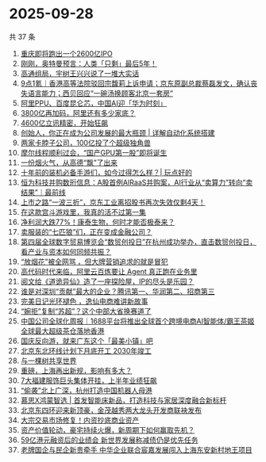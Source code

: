 # 2025-09-28

共 37 条

<!-- BEGIN 36KR -->
<!-- 最后更新时间 2025-09-28 01:06:06 +0800 -->
1. [重庆即将跑出一个2600亿IPO](https://36kr.com/p/3484449168465031)
1. [刚刚，奥特曼预言：人类「只剩」最后5年！](https://36kr.com/p/3484615603543174)
1. [高通组局，宇树王兴兴说了一堆大实话](https://36kr.com/p/3484272367885191)
1. [9点1氪｜香港高等法院驳回宗馥莉上诉申请；京东原副总裁蔡磊发文，确认丧失语言能力；西贝回应“一碗汤换顾客北京一套房”](https://36kr.com/p/3484279219100804)
1. [阿里PPU、百度昆仑芯，中国AI迎「华为时刻」](https://36kr.com/p/3484261250653061)
1. [3800亿再加码，阿里还有多少家底？](https://36kr.com/p/3484329814744197)
1. [4600亿立讯精密，开始狂飙](https://36kr.com/p/3484307941513345)
1. [创始人，你正在成为公司发展的最大瓶颈 | 详解自动化系统搭建](https://36kr.com/p/3449233402418825)
1. [两家卡脖子公司，100亿投了个超级独角兽](https://36kr.com/p/3484648409439104)
1. [摩尔线程顺利过会，“国产GPU第一股”即将诞生](https://36kr.com/p/3484433945697153)
1. [一份烟火气，从高德“飘”了出来](https://36kr.com/p/3484689440005250)
1. [十年前的装机必备手游们，如今过得怎么样？| 玩点好的](https://36kr.com/p/3484591114771330)
1. [恒为科技并购数珩信息：A股首例AIRaaS并购案，AI行业从“卖算力”转向“卖结果”｜最前线](https://36kr.com/p/3484384487086985)
1. [上市之路“一波三折”，京东工业离招股书再次失效仅剩4天！](https://36kr.com/p/3483539615127689)
1. [在这款宫斗游戏里，我真的活不过第一集](https://36kr.com/p/3484681691667333)
1. [净利润大跌77%！康泰生物，何时才能否极泰来？](https://36kr.com/p/3482930587556232)
1. [卖服装的“七匹狼”们，正在变成金融公司？](https://36kr.com/p/3484358685415557)
1. [第四届全球数字贸易博览会“数贸创投日”在杭州成功举办，直击数贸创投日，看产业与资本如何同频共振？](https://36kr.com/p/3484576932453507)
1. [“放烟花”被全网骂 ，但大牌营销追求的就是冒犯](https://36kr.com/p/3484707058244484)
1. [高代码时代来临，阿里云百炼要让 Agent 真正跑在业务里](https://36kr.com/p/3484631535033224)
1. [阅文给《道诡异仙》造了一座探险屋，IP的尽头是乐园？](https://36kr.com/p/3483615843261569)
1. [谁是对深圳“贡献”最大的企业？腾讯第一、华润第二、招商第三](https://36kr.com/p/3484466418211713)
1. [完美日记光环褪色 ，逸仙电商难讲新故事](https://36kr.com/p/3484474050927748)
1. [“婉拒”复制“苏超”？这个中部大省换赛道了](https://36kr.com/p/3484455140645764)
1. [中国公司全球化周报｜1688平台将推出全球首个跨境电商AI智能体/霸王茶姬全球最大超级茶仓落地香港](https://36kr.com/p/3485033821854592)
1. [国庆反向游，就来广东这个「最美小镇」吧](https://36kr.com/p/3484375291829122)
1. [北京东北环线计划下月底开工  2030年竣工](https://36kr.com/p/3484482742573959)
1. [与一棵树共享世界](https://36kr.com/p/3484357281750152)
1. [重磅，上海再出新规，影响有多大？](https://36kr.com/p/3484336654834820)
1. [7大福建服饰巨头集体开挂，上半年业绩狂飙](https://36kr.com/p/3484458140998528)
1. [“偷袭”北上广深，杭州打造中国机器人母港](https://36kr.com/p/3484362477116549)
1. [慕思X鸿蒙智选 | 首发智能床新品，打造科技与家居深度融合新标杆](https://36kr.com/p/3484068879113350)
1. [北京东四环迎来新顶豪，金茂越秀两大龙头开发商联袂发布](https://36kr.com/p/3484397322984321)
1. [大宗交易市场修复！内资抄底商业资产](https://36kr.com/p/3484463403375748)
1. [资产价值轮动，豪宅持续火爆，新周期下如何赢取先机？](https://36kr.com/p/3484342578617474)
1. [59亿港元融资后的业绩会 新世界发展称减债仍是优先任务](https://36kr.com/p/3484451532332161)
1. [老牌国企与民企新贵牵手 中华企业联合宸嘉发展闯入上海东安新村地王项目](https://36kr.com/p/3484381889780866)
<!-- END 36KR -->